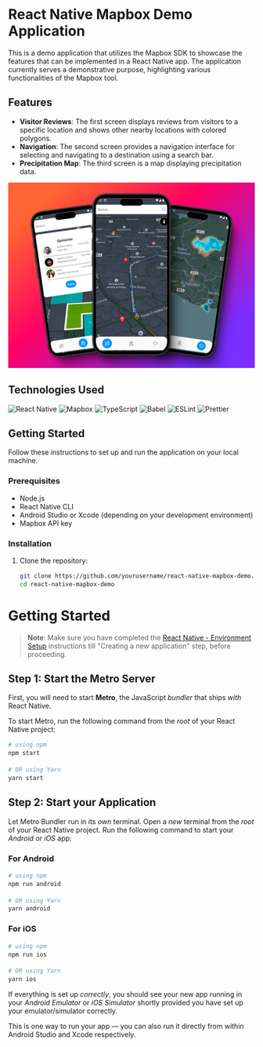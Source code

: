 # React Native Mapbox Demo Application

This is a demo application that utilizes the Mapbox SDK to showcase the features that can be implemented in a React Native app. The application currently serves a demonstrative purpose, highlighting various functionalities of the Mapbox tool.

## Features

- **Visitor Reviews**: The first screen displays reviews from visitors to a specific location and shows other nearby locations with colored polygons.
- **Navigation**: The second screen provides a navigation interface for selecting and navigating to a destination using a search bar.
- **Precipitation Map**: The third screen is a map displaying precipitation data.

![Visitor Reviews](./src/assets/mockup.jpeg)

## Technologies Used

![React Native](https://img.shields.io/badge/React_Native-20232A?style=for-the-badge&logo=react&logoColor=61DAFB)
![Mapbox](https://img.shields.io/badge/mapbox-000000?style=for-the-badge&logo=mapbox&logoColor=white)
![TypeScript](https://img.shields.io/badge/TypeScript-007ACC?style=for-the-badge&logo=typescript&logoColor=white)
![Babel](https://img.shields.io/badge/Babel-F9DC3E?style=for-the-badge&logo=babel&logoColor=black)
![ESLint](https://img.shields.io/badge/ESLint-4B32C3?style=for-the-badge&logo=eslint&logoColor=white)
![Prettier](https://img.shields.io/badge/Prettier-F7B93E?style=for-the-badge&logo=prettier&logoColor=black)

## Getting Started

Follow these instructions to set up and run the application on your local machine.

### Prerequisites

- Node.js
- React Native CLI
- Android Studio or Xcode (depending on your development environment)
- Mapbox API key

### Installation

1. Clone the repository:
   ```bash
   git clone https://github.com/yourusername/react-native-mapbox-demo.git
   cd react-native-mapbox-demo
   ```

# Getting Started

> **Note**: Make sure you have completed the [React Native - Environment Setup](https://reactnative.dev/docs/environment-setup) instructions till "Creating a new application" step, before proceeding.

## Step 1: Start the Metro Server

First, you will need to start **Metro**, the JavaScript _bundler_ that ships _with_ React Native.

To start Metro, run the following command from the _root_ of your React Native project:

```bash
# using npm
npm start

# OR using Yarn
yarn start
```

## Step 2: Start your Application

Let Metro Bundler run in its _own_ terminal. Open a _new_ terminal from the _root_ of your React Native project. Run the following command to start your _Android_ or _iOS_ app:

### For Android

```bash
# using npm
npm run android

# OR using Yarn
yarn android
```

### For iOS

```bash
# using npm
npm run ios

# OR using Yarn
yarn ios
```

If everything is set up _correctly_, you should see your new app running in your _Android Emulator_ or _iOS Simulator_ shortly provided you have set up your emulator/simulator correctly.

This is one way to run your app — you can also run it directly from within Android Studio and Xcode respectively.
